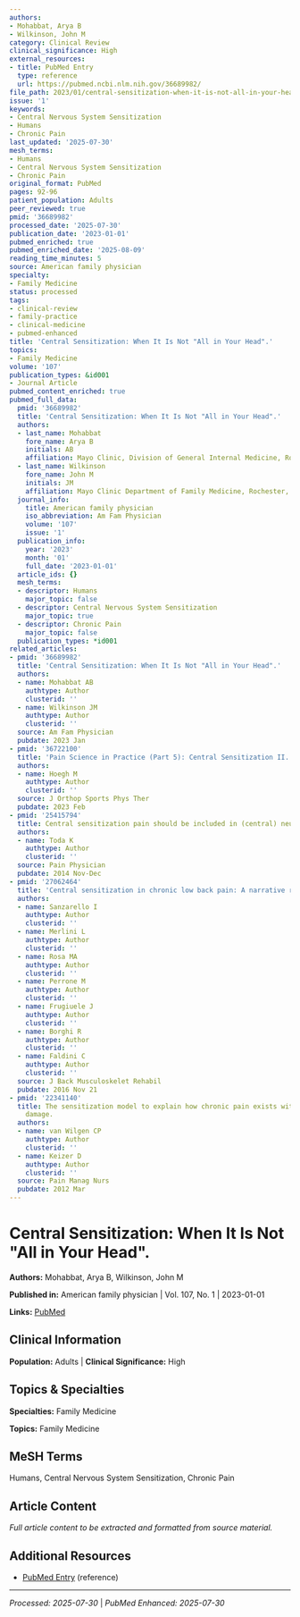```yaml
---
authors:
- Mohabbat, Arya B
- Wilkinson, John M
category: Clinical Review
clinical_significance: High
external_resources:
- title: PubMed Entry
  type: reference
  url: https://pubmed.ncbi.nlm.nih.gov/36689982/
file_path: 2023/01/central-sensitization-when-it-is-not-all-in-your-head.md
issue: '1'
keywords:
- Central Nervous System Sensitization
- Humans
- Chronic Pain
last_updated: '2025-07-30'
mesh_terms:
- Humans
- Central Nervous System Sensitization
- Chronic Pain
original_format: PubMed
pages: 92-96
patient_population: Adults
peer_reviewed: true
pmid: '36689982'
processed_date: '2025-07-30'
publication_date: '2023-01-01'
pubmed_enriched: true
pubmed_enriched_date: '2025-08-09'
reading_time_minutes: 5
source: American family physician
specialty:
- Family Medicine
status: processed
tags:
- clinical-review
- family-practice
- clinical-medicine
- pubmed-enhanced
title: 'Central Sensitization: When It Is Not "All in Your Head".'
topics:
- Family Medicine
volume: '107'
publication_types: &id001
- Journal Article
pubmed_content_enriched: true
pubmed_full_data:
  pmid: '36689982'
  title: 'Central Sensitization: When It Is Not "All in Your Head".'
  authors:
  - last_name: Mohabbat
    fore_name: Arya B
    initials: AB
    affiliation: Mayo Clinic, Division of General Internal Medicine, Rochester, Minnesota.
  - last_name: Wilkinson
    fore_name: John M
    initials: JM
    affiliation: Mayo Clinic Department of Family Medicine, Rochester, Minnesota.
  journal_info:
    title: American family physician
    iso_abbreviation: Am Fam Physician
    volume: '107'
    issue: '1'
  publication_info:
    year: '2023'
    month: '01'
    full_date: '2023-01-01'
  article_ids: {}
  mesh_terms:
  - descriptor: Humans
    major_topic: false
  - descriptor: Central Nervous System Sensitization
    major_topic: true
  - descriptor: Chronic Pain
    major_topic: false
  publication_types: *id001
related_articles:
- pmid: '36689982'
  title: 'Central Sensitization: When It Is Not "All in Your Head".'
  authors:
  - name: Mohabbat AB
    authtype: Author
    clusterid: ''
  - name: Wilkinson JM
    authtype: Author
    clusterid: ''
  source: Am Fam Physician
  pubdate: 2023 Jan
- pmid: '36722100'
  title: 'Pain Science in Practice (Part 5): Central Sensitization II.'
  authors:
  - name: Hoegh M
    authtype: Author
    clusterid: ''
  source: J Orthop Sports Phys Ther
  pubdate: 2023 Feb
- pmid: '25415794'
  title: Central sensitization pain should be included in (central) neuropathic pain.
  authors:
  - name: Toda K
    authtype: Author
    clusterid: ''
  source: Pain Physician
  pubdate: 2014 Nov-Dec
- pmid: '27062464'
  title: 'Central sensitization in chronic low back pain: A narrative review.'
  authors:
  - name: Sanzarello I
    authtype: Author
    clusterid: ''
  - name: Merlini L
    authtype: Author
    clusterid: ''
  - name: Rosa MA
    authtype: Author
    clusterid: ''
  - name: Perrone M
    authtype: Author
    clusterid: ''
  - name: Frugiuele J
    authtype: Author
    clusterid: ''
  - name: Borghi R
    authtype: Author
    clusterid: ''
  - name: Faldini C
    authtype: Author
    clusterid: ''
  source: J Back Musculoskelet Rehabil
  pubdate: 2016 Nov 21
- pmid: '22341140'
  title: The sensitization model to explain how chronic pain exists without tissue
    damage.
  authors:
  - name: van Wilgen CP
    authtype: Author
    clusterid: ''
  - name: Keizer D
    authtype: Author
    clusterid: ''
  source: Pain Manag Nurs
  pubdate: 2012 Mar
---
```


# Central Sensitization: When It Is Not "All in Your Head".

**Authors:** Mohabbat, Arya B, Wilkinson, John M

**Published in:** American family physician | Vol. 107, No. 1 | 2023-01-01

**Links:** [PubMed](https://pubmed.ncbi.nlm.nih.gov/36689982/)

## Clinical Information

**Population:** Adults | **Clinical Significance:** High

## Topics & Specialties

**Specialties:** Family Medicine

**Topics:** Family Medicine

## MeSH Terms

Humans, Central Nervous System Sensitization, Chronic Pain

## Article Content

*Full article content to be extracted and formatted from source material.*

## Additional Resources

- [PubMed Entry](https://pubmed.ncbi.nlm.nih.gov/36689982/) (reference)

---

*Processed: 2025-07-30* | *PubMed Enhanced: 2025-07-30*
